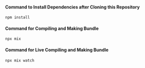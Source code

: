 #### Command to Install Dependencies after Cloning this Repository

```
npm install
```



#### Command for Compiling and Making Bundle

```
npx mix
```



#### Command for Live Compiling and Making Bundle

```
npx mix watch
```


